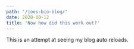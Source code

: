 ```yaml
---
path: '/joes-bio-blog/'
date: 2020-10-12
title: 'Now how did this work out?'
---
```


This is an attempt at seeing my blog auto reloads.